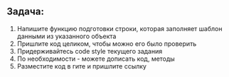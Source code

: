 ## Задача:

1. Напишите функцию подготовки строки, которая заполняет шаблон данными из указанного объекта
2. Пришлите код целиком, чтобы можно его было проверить
3. Придерживайтесь code style текущего задания
4. По необходимости - можете дописать код, методы
5. Разместите код в гите и пришлите ссылку
